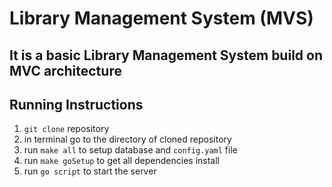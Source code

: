 # Library Management System (MVS)

## It is a basic Library Management System build on MVC architecture

## Running Instructions

1. `git clone` repository
2. in terminal go to the directory of cloned repository
3. run `make all` to setup database and `config.yaml` file
4. run `make goSetup` to get all dependencies install
5. run `go script` to start the server
